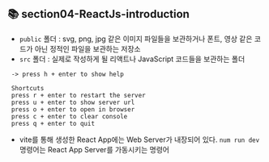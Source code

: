 ## 📚 section04-ReactJs-introduction

- `public` 폴더 : svg, png, jpg 같은 이미지 파일들을 보관하거나 폰트, 영상 같은 코드가 아닌 정적인 파일을 보관하는 저장소
- `src` 폴더 : 실제로 작성하게 될 리액트나 JavaScript 코드들을 보관하는 폴더

 ```
  -> press h + enter to show help

  Shortcuts
  press r + enter to restart the server
  press u + enter to show server url
  press o + enter to open in browser
  press c + enter to clear console
  press q + enter to quit
```

- vite를 통해 생성한 React App에는 Web Server가 내장되어 있다.
  `num run dev` 명령어는 React App Server를 가동시키는 명령어
  